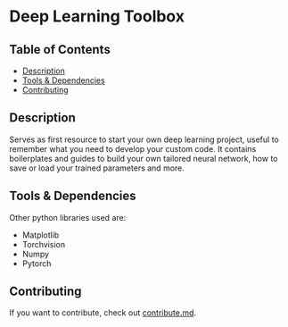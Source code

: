 # Deep Learning Toolbox

## Table of Contents

* [Description](#description)
* [Tools & Dependencies](#tools)
* [Contributing](#contributing)

## Description

Serves as first resource to start your own deep learning project, useful to remember what you need to develop your custom code. It contains boilerplates and guides to build your own tailored neural network, how to save or load your trained parameters and more.

## Tools & Dependencies

Other python libraries used are:
* Matplotlib
* Torchvision
* Numpy
* Pytorch

## Contributing

If you want to contribute, check out [contribute.md](contribute.md).
